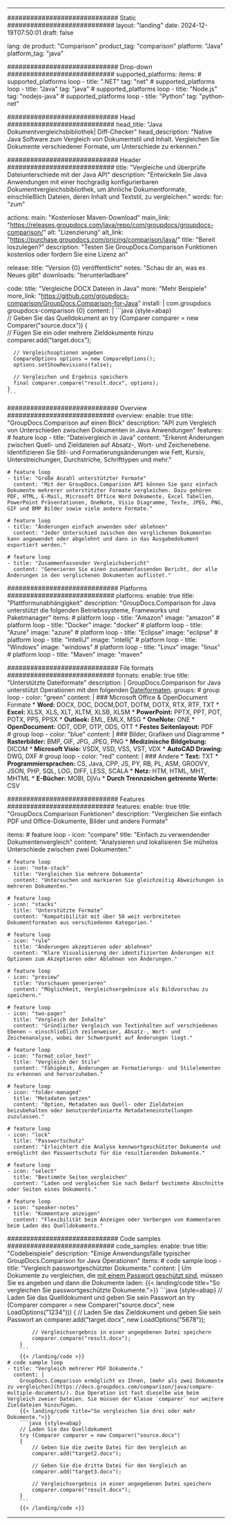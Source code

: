 
---
############################# Static ############################
layout: "landing"
date: 2024-12-19T07:50:01
draft: false

lang: de
product: "Comparison"
product_tag: "comparison"
platform: "Java"
platform_tag: "java"

############################# Drop-down ############################
supported_platforms:
  items:
    # supported_platforms loop
    - title: ".NET"
      tag: "net"
    # supported_platforms loop
    - title: "Java"
      tag: "java"
    # supported_platforms loop
    - title: "Node.js"
      tag: "nodejs-java"
    # supported_platforms loop
    - title: "Python"
      tag: "python-net"

############################# Head ############################
head_title: "Java Dokumentvergleichsbibliothek| Diff-Checker"
head_description: "Native Java Software zum Vergleich von Dokumentstil und Inhalt. Vergleichen Sie Dokumente verschiedener Formate, um Unterschiede zu erkennen."

############################# Header ############################
title: "Vergleiche und überprüfe Dateiunterschiede mit der Java API"
description: "Entwickeln Sie Java Anwendungen mit einer hochgradig konfigurierbaren Dokumentvergleichsbibliothek, um ähnliche Dokumentformate, einschließlich Dateien, deren Inhalt und Textstil, zu vergleichen."
words:
  for: "zum"

actions:
  main: "Kostenloser Maven-Download"
  main_link: "https://releases.groupdocs.com/java/repo/com/groupdocs/groupdocs-comparison/"
  alt: "Lizenzierung"
  alt_link: "https://purchase.groupdocs.com/pricing/comparison/java/"
  title: "Bereit loszulegen?"
  description: "Testen Sie GroupDocs.Comparison Funktionen kostenlos oder fordern Sie eine Lizenz an"

release:
  title: "Version {0} veröffentlicht"
  notes: "Schau dir an, was es Neues gibt"
  downloads: "herunterladbare"

code:
  title: "Vergleiche DOCX Dateien in Java"
  more: "Mehr Beispiele"
  more_link: "https://github.com/groupdocs-comparison/GroupDocs.Comparison-for-Java"
  install: |
    <dependency>
      <groupId>com.groupdocs</groupId>
      <artifactId>groupdocs-comparison</artifactId>
      <version>{0}</version>
    </dependency>
  content: |
    ```java {style=abap}  
    // Geben Sie das Quelldokument an
    try (Comparer comparer = new Comparer("source.docx"))
    {    
      // Fügen Sie ein oder mehrere Zieldokumente hinzu
      comparer.add("target.docx");

      // Vergleichsoptionen angeben
      CompareOptions options = new CompareOptions();
      options.setShowRevisions(false);

      // Vergleichen und Ergebnis speichern
      final comparer.compare("result.docx", options);
    }    
    ```

############################# Overview ############################
overview:
  enable: true
  title: "GroupDocs.Comparison auf einen Blick"
  description: "API zum Vergleich von Unterschieden zwischen Dokumenten in Java Anwendungen"
  features:
    # feature loop
    - title: "Dateivergleich in Java"
      content: "Erkennt Änderungen zwischen Quell- und Zieldateien auf Absatz-, Wort- und Zeichenebene. Identifizieren Sie Stil- und Formatierungsänderungen wie Fett, Kursiv, Unterstreichungen, Durchstriche, Schrifttypen und mehr."

    # feature loop
    - title: "Große Anzahl unterstützter Formate"
      content: "Mit der GroupDocs.Comparison API können Sie ganz einfach Dokumente mehrerer unterstützter Formate vergleichen. Dazu gehören PDF, HTML, E-Mail, Microsoft Office Word Dokumente, Excel Tabellen, PowerPoint Präsentationen, OneNote, Visio Diagramme, Texte, JPEG, PNG, GIF und BMP Bilder sowie viele andere Formate."

    # feature loop
    - title: "Änderungen einfach anwenden oder ablehnen"
      content: "Jeder Unterschied zwischen den verglichenen Dokumenten kann angewendet oder abgelehnt und dann in das Ausgabedokument exportiert werden."

    # feature loop
    - title: "Zusammenfassender Vergleichsbericht"
      content: "Generieren Sie einen zusammenfassenden Bericht, der alle Änderungen in den verglichenen Dokumenten auflistet."

############################# Platforms ############################
platforms:
  enable: true
  title: "Plattformunabhängigkeit"
  description: "GroupDocs.Comparison for Java unterstützt die folgenden Betriebssysteme, Frameworks und Paketmanager"
  items:
    # platform loop
    - title: "Amazon"
      image: "amazon"
    # platform loop
    - title: "Docker"
      image: "docker"
    # platform loop
    - title: "Azure"
      image: "azure"
    # platform loop
    - title: "Eclipse"
      image: "eclipse"
    # platform loop
    - title: "IntelliJ"
      image: "intellij"
    # platform loop
    - title: "Windows"
      image: "windows"
    # platform loop
    - title: "Linux"
      image: "linux"
    # platform loop
    - title: "Maven"
      image: "maven"

############################# File formats ############################
formats:
  enable: true
  title: "Unterstützte Dateiformate"
  description: |
    GroupDocs.Comparison for Java unterstützt Operationen mit den folgenden [Dateiformaten](https://docs.groupdocs.com/comparison/java/supported-document-formats/).
  groups:
    # group loop
    - color: "green"
      content: |
        ### Microsoft Office & OpenDocument Formate
        * **Word:** DOCX, DOC, DOCM,DOT, DOTM, DOTX, RTX, RTF, TXT
        * **Excel:** XLSX, XLS, XLT, XLTM, XLSB, XLSM
        * **PowerPoint:** PPTX, PPT, POT, POTX, PPS, PPSX
        * **Outlook:** EML, EMLX, MSG
        * **OneNote:** ONE
        * **OpenDocument:** ODT, ODP, OTP, ODS, OTT
        * **Festes Seitenlayout:** PDF        
    # group loop
    - color: "blue"
      content: |
        ### Bilder, Grafiken und Diagramme
        * **Rasterbilder:** BMP, GIF, JPG, JPEG, PNG
        * **Medizinische Bildgebung:** DICOM
        * **Microsoft Visio:** VSDX, VSD, VSS, VST, VDX
        * **AutoCAD Drawing:** DWG, DXF
      # group loop
    - color: "red"
      content: |
        ### Andere
        * **Text:** TXT
        * **Programmiersprachen:** CS, Java, CPP, JS, PY, RB, PL, ASM, GROOVY, JSON, PHP, SQL, LOG, DIFF, LESS, SCALA
        * **Netz:** HTM, HTML, MHT, MHTML
        * **E-Bücher:** MOBI, DjVu
        * **Durch Trennzeichen getrennte Werte:** CSV

############################# Features ############################
features:
  enable: true
  title: "GroupDocs.Comparison Funktionen"
  description: "Vergleichen Sie einfach PDF und Office-Dokumente, Bilder und andere Formate"

  items:
    # feature loop
    - icon: "compare"
      title: "Einfach zu verwendender Dokumentenvergleich"
      content: "Analysieren und lokalisieren Sie mühelos Unterschiede zwischen zwei Dokumenten."

    # feature loop
    - icon: "note-stack"
      title: "Vergleichen Sie mehrere Dokumente"
      content: "Untersuchen und markieren Sie gleichzeitig Abweichungen in mehreren Dokumenten."

    # feature loop
    - icon: "stacks"
      title: "Unterstützte Formate"
      content: "Kompatibilität mit über 50 weit verbreiteten Dokumentformaten aus verschiedenen Kategorien."

    # feature loop
    - icon: "rule"
      title: "Änderungen akzeptieren oder ablehnen"
      content: "Klare Visualisierung der identifizierten Änderungen mit Optionen zum Akzeptieren oder Ablehnen von Änderungen."

    # feature loop
    - icon: "preview"
      title: "Vorschauen generieren"
      content: "Möglichkeit, Vergleichsergebnisse als Bildvorschau zu speichern."

    # feature loop
    - icon: "two-pager"
      title: "Vergleich der Inhalte"
      content: "Gründlicher Vergleich von Textinhalten auf verschiedenen Ebenen — einschließlich zeilenweiser, Absatz-, Wort- und Zeichenanalyse, wobei der Schwerpunkt auf Änderungen liegt."

    # feature loop
    - icon: "format_color_text"
      title: "Vergleich der Stile"
      content: "Fähigkeit, Änderungen an Formatierungs- und Stilelementen zu erkennen und hervorzuheben."

    # feature loop
    - icon: "folder-managed"
      title: "Metadaten setzen"
      content: "Option, Metadaten aus Quell- oder Zieldateien beizubehalten oder benutzerdefinierte Metadateneinstellungen zuzulassen."

    # feature loop
    - icon: "lock"
      title: "Passwortschutz"
      content: "Erleichtert die Analyse kennwortgeschützter Dokumente und ermöglicht den Passwortschutz für die resultierenden Dokumente."

    # feature loop
    - icon: "select"
      title: "Bestimmte Seiten vergleichen"
      content: "Laden und vergleichen Sie nach Bedarf bestimmte Abschnitte oder Seiten eines Dokuments."

    # feature loop
    - icon: "speaker-notes"
      title: "Kommentare anzeigen"
      content: "Flexibilität beim Anzeigen oder Verbergen von Kommentaren beim Laden des Quelldokuments."

############################# Code samples ############################
code_samples:
  enable: true
  title: "Codebeispiele"
  description: "Einige Anwendungsfälle typischer GroupDocs.Comparison for Java Operationen"
  items:
    # code sample loop
    - title: "Vergleich passwortgeschützter Dokumente."
      content: |
        Um Dokumente zu vergleichen, die [mit einem Passwort geschützt sind](https://docs.groupdocs.com/comparison/java/load-password-protected-documents/), müssen Sie es angeben und dann die Dokumente laden:
        {{< landing/code title="So vergleichen Sie passwortgeschützte Dokumente.">}}
        ```java {style=abap}
        // Laden Sie das Quelldokument und geben Sie sein Passwort an
        try (Comparer comparer = new Comparer("source.docx", new LoadOptions("1234")))
        {
            // Laden Sie das Zieldokument und geben Sie sein Passwort an
            comparer.add("target.docx", new LoadOptions("5678"));
        
            // Vergleichsergebnis in einer angegebenen Datei speichern
            comparer.compare("result.docx");
        }
        ```
        {{< /landing/code >}}
    # code sample loop
    - title: "Vergleich mehrerer PDF Dokumente."
      content: |
        GroupDocs.Comparison ermöglicht es Ihnen, [mehr als zwei Dokumente zu vergleichen](https://docs.groupdocs.com/comparison/java/compare-multiple-documents/). Die Operation ist fast dieselbe wie beim Vergleich zweier Dateien. Sie müssen der Klasse `comparer` nur weitere Zieldateien hinzufügen.
        {{< landing/code title="So vergleichen Sie drei oder mehr Dokumente.">}}
        ```java {style=abap}   
        // Laden Sie das Quelldokument
        try (Comparer comparer = new Comparer("source.docx") 
        {
            // Geben Sie die zweite Datei für den Vergleich an
            comparer.add("target2.docx");

            // Geben Sie die dritte Datei für den Vergleich an
            comparer.add("target3.docx");

            // Vergleichsergebnis in einer angegebenen Datei speichern
            comparer.compare("result.docx");
        }
        ```
        {{< /landing/code >}}

---

